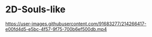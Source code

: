 # 2D-Souls-like
https://user-images.githubusercontent.com/91683277/214266417-e00fd4d5-e5bc-4f57-9f75-700b6ef500db.mp4
